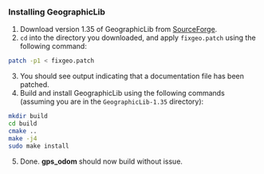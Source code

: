### Installing GeographicLib

1. Download version 1.35 of GeographicLib from [SourceForge](http://sourceforge.net/projects/geographiclib/files/distrib/GeographicLib-1.36.tar.gz/download).
2. `cd` into the directory you downloaded, and apply `fixgeo.patch` using the following command:
  ```bash
  patch -p1 < fixgeo.patch
  ```
3. You should see output indicating that a documentation file has been patched.
4. Build and install GeographicLib using the following commands (assuming you are in the `GeographicLib-1.35` directory):
  ```bash
  mkdir build
  cd build
  cmake ..
  make -j4
  sudo make install
  ```
5. Done. **gps_odom** should now build without issue.
